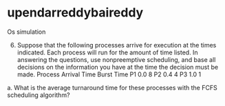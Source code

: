 # upendarreddybaireddy
Os simulation                                                                                                                                                                                      

6. Suppose that the following processes arrive for execution at the times indicated. Each process will run for the amount of time listed. In answering the questions, use nonpreemptive scheduling, and base all decisions on the information you have at the time the decision must be made. Process Arrival Time Burst Time P1  0.0   8 P2  0.4   4 P3  1.0   1 


a. What is the average turnaround time for these processes with the FCFS scheduling algorithm?
